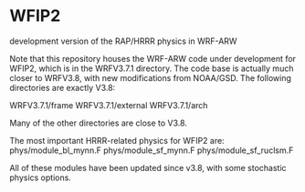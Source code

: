# WFIP2
development version of the RAP/HRRR physics in WRF-ARW

Note that this repository houses the WRF-ARW code under development for WFIP2, which is in the
WRFV3.7.1 directory. The code base is actually much closer to WRFV3.8, with new modifications from NOAA/GSD.
The following directories are exactly V3.8:

WRFV3.7.1/frame
WRFV3.7.1/external
WRFV3.7.1/arch

Many of the other directories are close to V3.8.

The most important HRRR-related physics for WFIP2 are:
phys/module_bl_mynn.F
phys/module_sf_mynn.F
phys/module_sf_ruclsm.F

All of these modules have been updated since v3.8, with some stochastic physics options.
